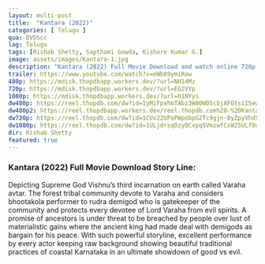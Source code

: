 ```yaml
---
layout: multi-post
title:  "Kantara (2022)"
categories: [ Telugu ]
qua: DVDScr
lag: Telugu
tags: [Rishab Shetty, Sapthami Gowda, Kishore Kumar G.]
image: assets/images/Kantara-1.jpg
description: "Kantara (2022) Full Movie Download and watch online 720p low file size 500 mb."
trailer: https://www.youtube.com/watch?v=eWb89ymiRow
480p: https://mdisk.thopdbapp.workers.dev/?url=NH14Mz
720p: https://mdisk.thopdbapp.workers.dev/?url=EG2VYp
1080p: https://mdisk.thopdbapp.workers.dev/?url=h1NYyi
dw480p: https://reel.thopdb.com/dw?id=1yMiFpxhmTAbz3W80WD5cbjAFGtsiISew
dw480p2: https://reel.thopdbapp.workers.dev/reel.thopdb.com%20-%20Kantara%20(2022)%20[Telugu%20-%20Proper%20HQ%20PreDVDRip%20-%20x264%20-%20AAC%20-%20400MB%20-%20HQ%20Line%20Audio].mkv
dw720p: https://reel.thopdb.com/dw?id=1CUv22UPoPWpnbpG2Tc9gjn-0yZpyVhdS
dw1080p: https://reel.thopdb.com/dw?id=1ULjdrsqDzyQCvpq5VmzwfCsWZSULf0dx
dir: Rishab Shetty
featured: true
---
```


### Kantara (2022) Full Movie Download Story Line:
Depicting Supreme God Vishnu’s third incarnation on earth called Varaha avtar. The forest tribal community devote to Varaha and considers bhootakola performer to rudra demigod who is gatekeeper of the community and protects every devotee of Lord Varaha from evil spirits. A promise of ancestors is under threat to be breached by people over lust of materialistic gains where the ancient king had made deal with demigods as bargain for his peace. With such powerful storyline, excellent performance by every actor keeping raw background showing beautiful traditional practices of coastal Karnataka in an ultimate showdown of good vs evil.









